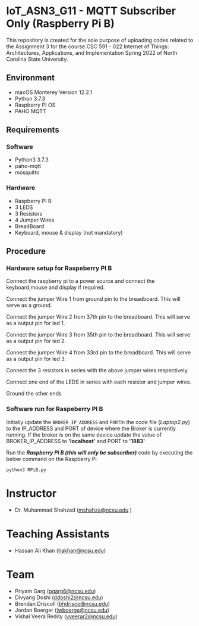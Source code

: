 # IoT_ASN3_G11 - MQTT Subscriber Only (Raspberry Pi B)

This repository is created for the sole purpose of uploading codes related to the Assignment 3 for the course CSC 591 - 022 Internet of Things: Architectures, Applications, and Implementation Spring 2022 of North Carolina State University.

## Environment
- macOS Monterey Version 12.2.1
- Python 3.7.3
- Raspberry PI OS
- PAHO MQTT

## Requirements
### Software
- Python3 3.7.3
- paho-mqtt
- mosquitto

### Hardware
- Raspberry PI B
- 3 LEDS
- 3 Resistors
- 4 Jumper Wires
- BreadBoard
- Keyboard, mouse & display (not mandatory)


## Procedure
### Hardware setup for Raspeberry PI B

Connect the raspberry pi to a power source and connect the keyboard,mouse and display if required.

Connect the jumper Wire 1 from ground pin to the breadboard. This will serve as a ground.

Connect the jumper Wire 2 from 37th pin to the breadboard. This will serve as a output pin for led 1.

Connect the jumper Wire 3 from 35th pin to the breadboard. This will serve as a output pin for led 2.

Connect the jumper Wire 4 from 33rd pin to the breadboard. This will serve as a output pin for led 3.

Connect the 3 resistors in series with the above jumper wires respectively.

Connect one end of the LEDS in series with each resistor and jumper wires.

Ground the other ends

### Software run for Raspeberry PI B

Initially update the `BROKER_IP_ADDRESS` and `PORT`in the code file (*Laptop2.py*) to the IP_ADDRESS and PORT of device where the Broker is currently running. If the broker is on the same device update the value of BROKER_IP_ADDRESS to **'localhost'** and PORT to **'1883'**

Run the ***Raspberry Pi B (this will only be subscriber)*** code by executing the below command on the Raspberry Pi

```
python3 RPiB.py
```

# Instructor
- Dr. Muhammad Shahzad (mshahza@ncsu.edu )

# Teaching Assistants
- Hassan Ali Khan (hakhan@ncsu.edu)

# Team
- Priyam Garg (pgarg6@ncsu.edu)
- Divyang Doshi	(ddoshi2@ncsu.edu)
- Brendan Driscoll (bhdrisco@ncsu.edu)
- Jordan Boerger (jwboerge@ncsu.edu)
- Vishal Veera Reddy (vveerar2@ncsu.edu)
